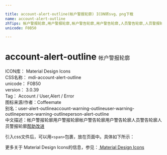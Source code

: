 ```yaml
---

title: account-alert-outline(帐户警报轮廓) ICON转svg、png下载
name: account-alert-outline
zhTips: 帐户警报轮廓,用户警报轮廓,帐户警告轮廓,用户警告轮廓,人员警告轮廓,人员警报轮廓
unicode: F0B50

---
```


# account-alert-outline  <small style="font-size: 60%;font-weight: 100">帐户警报轮廓</small>


<div class="detail-page">
<p>
<span>
ICON库：
<span class="badge-secondary badge">Material Design Icons</span> 
</span>
<br/>
<span>
CSS名称：
<span class="badge-secondary badge">mdi-account-alert-outline</span> 
</span>
<br/>
<span>
unicode：
<span class="badge-secondary badge">F0B50</span> 
</span>
<br/>
<span>
version：
<span class="badge-secondary badge">3.0.39</span> 
</span>
<br/>
<span>Tag：
<span class="badge-light badge">Account / User,Alert / Error</span>
</span>
<br/>
<span>图标来源/作者：<span class="badge-light badge">Coffeemate</span></span> 
<br/>
<span>别名：<span class="badge-light badge">user-alert-outline</span><span class="badge-light badge">account-warning-outline</span><span class="badge-light badge">user-warning-outline</span><span class="badge-light badge">person-warning-outline</span><span class="badge-light badge">person-alert-outline</span></span><br/><span class="zh-detail">中文描述：<span class="badge-primary badge">帐户警报轮廓</span><span class="badge-primary badge">用户警报轮廓</span><span class="badge-primary badge">帐户警告轮廓</span><span class="badge-primary badge">用户警告轮廓</span><span class="badge-primary badge">人员警告轮廓</span><span class="badge-primary badge">人员警报轮廓</span><a href="https://gitee.com/liuwave/icon-helper/edit/master/material/icon/mdi-account-alert-outline.md" target="_blank" rel="noopener noreferrer">帮助改进</a></span><br/>
</p>
</div>
<div class="alert alert-dark">
  <i class="mdi mdi-account-alert-outline mdi-48px"></i>
  <i class="mdi mdi-account-alert-outline mdi-36px"></i>
  <i class="mdi mdi-account-alert-outline mdi-24px"></i>
  <i class="mdi mdi-account-alert-outline mdi-18px"></i>
</div>
<div>
<p>引入css文件后，可以用<code>&lt;span&gt;</code>包裹，放在页面中。具体如下所示：    
</p>
</div>   
<detail full-name='mdi-account-alert-outline'
svg='<path d="M20,12V7H22V12H20M20,16V14H22V16H20M10,13C12.67,13 18,14.34 18,17V20H2V17C2,14.34 7.33,13 10,13M10,4A4,4 0 0,1 14,8A4,4 0 0,1 10,12A4,4 0 0,1 6,8A4,4 0 0,1 10,4M10,14.9C7.03,14.9 3.9,16.36 3.9,17V18.1H16.1V17C16.1,16.36 12.97,14.9 10,14.9M10,5.9A2.1,2.1 0 0,0 7.9,8A2.1,2.1 0 0,0 10,10.1A2.1,2.1 0 0,0 12.1,8A2.1,2.1 0 0,0 10,5.9Z" />'
pre='mdi'
type='material'
wrap='span'></detail>   
    
<div><p>更多关于 Material Design Icons的信息，参见：<a href="/material.html"> Material Design Icons</a>
</p></div>

    
